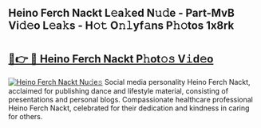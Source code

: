 ## Heino Ferch Nackt L𝚎a𝚔ed N𝚞𝚍e - Part-MvB Vi𝚍𝚎o L𝚎a𝚔s - H𝚘𝚝 O𝚗𝚕yf𝚊ns P𝚑𝚘tos 1x8rk

# <h2><a href="http://kf7yrgd.oniu.top/?m=Heino+Ferch+Nackt">🔗👉 🔴 Heino Ferch Nackt P𝚑ot𝚘𝚜 V𝚒d𝚎o</a></h2>

[![Heino Ferch Nackt Nu𝚍e𝚜](https://i.imgur.com/0qMVB7G.gif)](http://kf7yrgd.oniu.top/?m=Heino+Ferch+Nackt)
Social media personality Heino Ferch Nackt, acclaimed for publishing dance and lifestyle material, consisting of presentations and personal blogs. Compassionate healthcare professional Heino Ferch Nackt, celebrated for their dedication and kindness in caring for others.  
